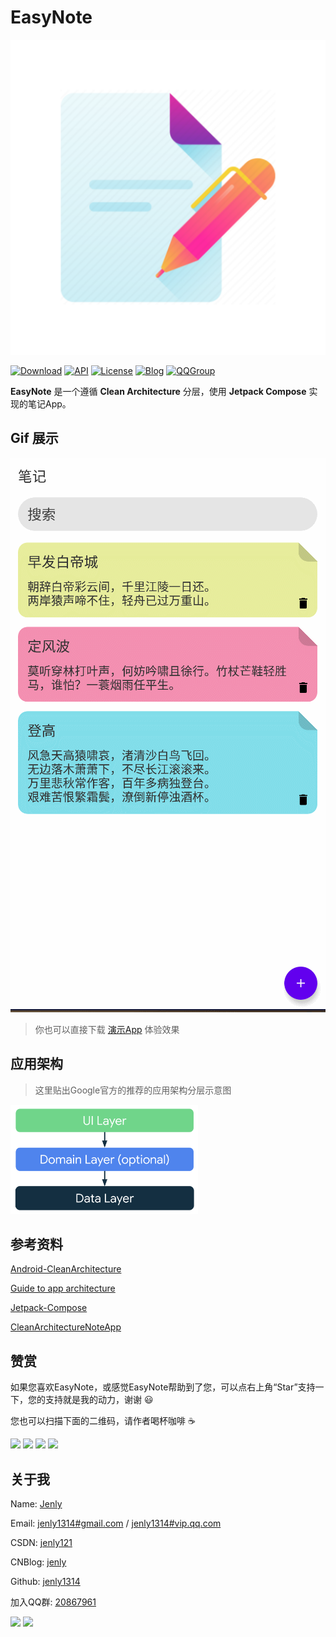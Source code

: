 # EasyNote

![Image](app/src/main/ic_launcher-playstore.png)

[![Download](https://img.shields.io/badge/download-App-blue.svg)](https://raw.githubusercontent.com/jenly1314/EasyNote/master/app/release/app-release.apk)
[![API](https://img.shields.io/badge/API-21%2B-blue.svg?style=flat)](https://android-arsenal.com/api?level=21)
[![License](https://img.shields.io/badge/license-MIT-blue.svg)](https://opensource.org/licenses/mit-license.php)
[![Blog](https://img.shields.io/badge/blog-Jenly-9933CC.svg)](https://jenly1314.github.io/)
[![QQGroup](https://img.shields.io/badge/QQGroup-20867961-blue.svg)](http://shang.qq.com/wpa/qunwpa?idkey=8fcc6a2f88552ea44b1411582c94fd124f7bb3ec227e2a400dbbfaad3dc2f5ad)

**EasyNote** 是一个遵循 **Clean Architecture** 分层，使用 **Jetpack Compose** 实现的笔记App。

## Gif 展示
![Image](GIF.gif)

> 你也可以直接下载 [演示App](https://raw.githubusercontent.com/jenly1314/EasyNote/master/app/release/app-release.apk) 体验效果


## 应用架构

> 这里贴出Google官方的推荐的应用架构分层示意图

<img src="mad-arch-overview.png" height="175" width="300"/>

## 参考资料

[Android-CleanArchitecture](https://github.com/android10/Android-CleanArchitecture)

[Guide to app architecture](https://developer.android.google.cn/topic/architecture)

[Jetpack-Compose](https://developer.android.google.cn/jetpack/compose)

[CleanArchitectureNoteApp](https://www.bilibili.com/video/BV1UQ4y1z7sr/?spm_id_from=333.788)

## 赞赏
如果您喜欢EasyNote，或感觉EasyNote帮助到了您，可以点右上角“Star”支持一下，您的支持就是我的动力，谢谢 :smiley:<p>
您也可以扫描下面的二维码，请作者喝杯咖啡 :coffee:
<div>
<img src="https://jenly1314.github.io/image/pay/wxpay.png" width="280" heght="350">
<img src="https://jenly1314.github.io/image/pay/alipay.png" width="280" heght="350">
<img src="https://jenly1314.github.io/image/pay/qqpay.png" width="280" heght="350">
<img src="https://jenly1314.github.io/image/alipay_red_envelopes.jpg" width="233" heght="350">
</div>

## 关于我
Name: <a title="关于作者" href="https://about.me/jenly1314" target="_blank">Jenly</a>

Email: <a title="欢迎邮件与我交流" href="mailto:jenly1314@gmail.com" target="_blank">jenly1314#gmail.com</a> / <a title="给我发邮件" href="mailto:jenly1314@vip.qq.com" target="_blank">jenly1314#vip.qq.com</a>

CSDN: <a title="CSDN博客" href="http://blog.csdn.net/jenly121" target="_blank">jenly121</a>

CNBlog: <a title="博客园" href="https://www.cnblogs.com/jenly" target="_blank">jenly</a>

Github: <a title="Github开源项目" href="https://github.com/jenly1314" target="_blank">jenly1314</a>

加入QQ群: <a title="点击加入QQ群" href="http://shang.qq.com/wpa/qunwpa?idkey=8fcc6a2f88552ea44b1411582c94fd124f7bb3ec227e2a400dbbfaad3dc2f5ad" target="_blank">20867961</a>
   <div>
       <img src="https://jenly1314.github.io/image/jenly666.png">
       <img src="https://jenly1314.github.io/image/qqgourp.png">
   </div>